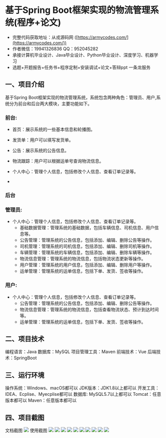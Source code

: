 基于Spring Boot框架实现的物流管理系统(程序+论文)
=
- 完整代码获取地址：从戎源码网 ([https://armycodes.com/](https://armycodes.com/))
- 作者微信：19941326836  QQ：952045282 
- 承接计算机毕业设计、Java毕业设计、Python毕业设计、深度学习、机器学习
- 选题+开题报告+任务书+程序定制+安装调试+论文+答辩ppt 一条龙服务

一、项目介绍
---
基于Spring Boot框架实现的物流管理系统，系统包含两种角色：管理员、用户,系统分为前台和后台两大模块，主要功能如下。
### 前台:
- 首页：展示系统的一些基本信息和轮播图。
- 发货单：用户可以填写发货单。
- 公告：展示系统的公告信息。
- 物流跟踪：用户可以根据运单号查询物流信息。
- 个人中心：管理个人信息，包括修改个人信息、查看订单记录等。

- 
### 后台
### 管理员:
  - 个人中心：管理个人信息，包括修改个人信息、查看订单记录等。
    - 基础数据管理：管理系统的基础数据，包括车辆信息、司机信息、用户信息等。
    - 公告管理：管理系统的公告信息，包括添加、编辑、删除公告等操作。
    - 司机管理：管理系统的司机信息，包括添加、编辑、删除司机等操作。
    - 车辆管理：管理系统的车辆信息，包括添加、编辑、删除车辆等操作。
    - 物流信息管理：管理系统的物流信息，包括物流状态更新等操作。
    - 用户管理：管理系统的用户信息，包括添加、编辑、删除用户等操作。
    - 运单管理：管理系统的运单信息，包括下单、发货、签收等操作。
  
### 用户:
  - 个人中心：管理个人信息，包括修改个人信息、查看订单记录等。
    - 公告管理：管理系统的公告信息，包括添加、编辑、删除公告等操作。
    - 物流信息管理：管理系统的物流信息，包括查看物流状态、预计到达时间等。
    - 运单管理：管理系统的运单信息，包括下单、发货、签收等操作。


  
二、项目技术
---
编程语言：Java
数据库：MySQL
项目管理工具：Maven
前端技术：Vue
后端技术：SpringBoot

三、运行环境
---
操作系统：Windows、macOS都可以
JDK版本：JDK1.8以上都可以
开发工具：IDEA、Ecplise、Myecplise都可以
数据库: MySQL5.7以上都可以
Tomcat：任意版本都可以
Maven：任意版本都可以

四、项目截图
---
文档截图
![](limage/2.png)
使用截图
![](image/1.png)
![](image/2.png)
![](image/3.png)
![](image/4.png)
![](image/5.png)
![](image/6.png)
![](image/7.png)
![](image/8.png)
![](image/9.png)
![](image/10.png)
